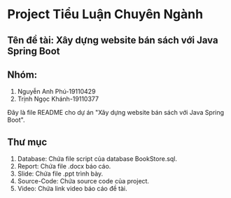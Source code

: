 # Project Tiểu Luận Chuyên Ngành
## Tên đề tài: Xây dựng website bán sách với Java Spring Boot
## Nhóm:
1. Nguyễn Anh Phú-19110429
2. Trịnh Ngọc Khánh-19110377

Đây là file README cho dự án "Xây dựng website bán sách với Java Spring Boot".
## Thư mục
1. Database: Chứa file script của database BookStore.sql.
2. Report: Chứa file .docx báo cáo.
3. Slide: Chứa file .ppt trình bày.
4. Source-Code: Chứa source code của project.
5. Video: Chứa link video báo cáo đề tài.
